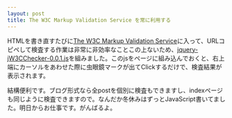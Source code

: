 ```yaml
---
layout: post
title: The W3C Markup Validation Service を常に利用する
---
```


HTMLを書き直すたびに[The W3C Markup Validation Service](https://validator.w3.org/)に入って、URLコピペして検査する作業は非常に非効率なことこの上ないため、[jquery-jW3CChecker-0.0.1.js](https://github.com/xinolinx/xinolinx.github.io/blob/master/js/jquery-jW3CChecker-0.0.1.js)を組みました。このjsをページに組み込んでおくと、右上端にカーソルをあわせた際に虫眼鏡マークが出てClickするだけで、検査結果が表示されます。

結構便利です。ブログ形式なら全postを個別に検査もできますし、indexページも同じように検査できますので。なんだか冬休みはずっとJavaScript書いてました。明日からお仕事です。がんばるよ。
